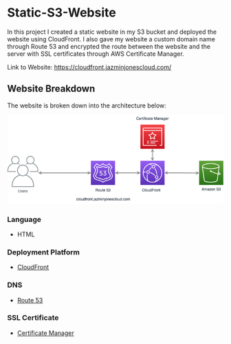 # Static-S3-Website

In this project I created a static website in my S3 bucket and deployed the website using CloudFront. I also gave my website a custom domain name through Route 53 and encrypted the route between the website and the server with SSL certificates through AWS Certificate Manager.

Link to Website: https://cloudfront.jazminjonescloud.com/


## Website Breakdown

The website is broken down into the architecture below:

![ebsapp](https://github.com/rjones18/Images/blob/main/Jazmin%20S3%20Bucket%20Site.drawio.png)

### Language 

- HTML 


### Deployment Platform

- [CloudFront](https://aws.amazon.com/cloudfront/)


### DNS

- [Route 53](https://aws.amazon.com/route53/)


### SSL Certificate

- [Certificate Manager](https://aws.amazon.com/certificate-manager/)
